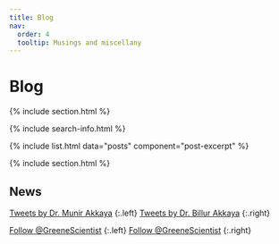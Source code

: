 ```yaml
---
title: Blog
nav:
  order: 4
  tooltip: Musings and miscellany
---
```


# <i class="fas fa-feather-alt"></i>Blog

{% include section.html %}

{% include search-info.html %}

{% include list.html data="posts" component="post-excerpt" %}

{% include section.html %}

## News

<!-- Twitter embeds from https://publish.twitter.com/ -->

<a class="twitter-timeline" data-width="400" data-height="400" href="https://twitter.com/mnr_akk?ref_src=twsrc%5Etfw">Tweets by Dr. Munir Akkaya</a> <script async src="https://platform.twitter.com/widgets.js" charset="utf-8"></script>
{:.left}
<a class="twitter-timeline" data-width="400" data-height="400" href="https://twitter.com/billurakka?ref_src=twsrc%5Etfw">Tweets by Dr. Billur Akkaya</a> <script async src="https://platform.twitter.com/widgets.js" charset="utf-8"></script>
{:.right}

<a href="https://twitter.com/mnr_akk?ref_src=twsrc%5Etfw" class="twitter-follow-button" data-show-count="false">Follow @GreeneScientist</a><script async src="https://platform.twitter.com/widgets.js" charset="utf-8"></script>
{:.left}
<a href="https://twitter.com/billurakka?ref_src=twsrc%5Etfw" class="twitter-follow-button" data-show-count="false">Follow @GreeneScientist</a><script async src="https://platform.twitter.com/widgets.js" charset="utf-8"></script>
{:.right}

